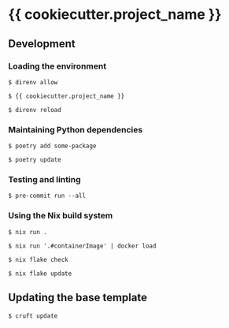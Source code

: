 # {{ cookiecutter.project_name }}

## Development

### Loading the environment

```shell
$ direnv allow
```

```shell
$ {{ cookiecutter.project_name }}
```

```shell
$ direnv reload
```

### Maintaining Python dependencies

```shell
$ poetry add some-package
```

```shell
$ poetry update
```

### Testing and linting

```shell
$ pre-commit run --all
```

### Using the Nix build system

```shell
$ nix run .
```

```shell
$ nix run '.#containerImage' | docker load
```

```shell
$ nix flake check
```

```shell
$ nix flake update
```

## Updating the base template

```shell
$ cruft update
```
